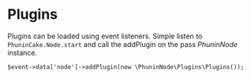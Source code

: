 Plugins
=======

Plugins can be loaded using event listeners. Simple listen to `PhuninCake.Node.start` and call the addPlugin on the pass *PhuninNode* instance.

    $event->data['node']->addPlugin(new \PhuninNode\Plugins\Plugins());